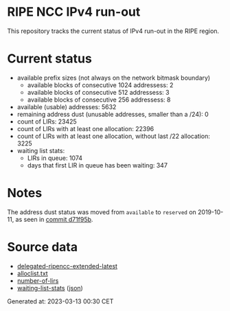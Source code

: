 # RIPE NCC IPv4 run-out
This repository tracks the current status of IPv4 run-out in the RIPE region.

# Current status
- available prefix sizes (not always on the network bitmask boundary)
  - available blocks of consecutive 1024 addressess: 2
  - available blocks of consecutive 512 addressess: 3
  - available blocks of consecutive 256 addressess: 8
- available (usable) addresses: 5632
- remaining address dust (unusable addresses, smaller than a /24): 0
- count of LIRs: 23425
- count of LIRs with at least one allocation: 22396
- count of LIRs with at least one allocation, without last /22 allocation: 3225
- waiting list stats:
  - LIRs in queue: 1074
  - days that first LIR in queue has been waiting: 347

# Notes
The address dust status was moved from `available` to `reserved` on 2019-10-11, as seen in [commit d71f95b](https://github.com/zajdee/ripe-ncc-ipv4-runout/commit/d71f95b1f7c9f639556e395e4ad0f41e54834954).

# Source data
- [delegated-ripencc-extended-latest](https://ftp.ripe.net/pub/stats/ripencc/delegated-ripencc-extended-latest)
- [alloclist.txt](https://ftp.ripe.net/pub/stats/ripencc/membership/alloclist.txt)
- [number-of-lirs](https://labs.ripe.net/statistics/number-of-lirs)
- [waiting-list-stats](https://www.ripe.net/manage-ips-and-asns/ipv4/ipv4-waiting-list) ([json](https://www-static.ripe.net/dynamic/ipv4-waiting-list/stats.json))

Generated at: 2023-03-13 00:30 CET
